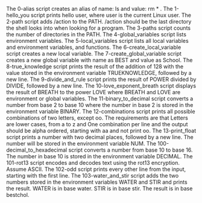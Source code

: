 The 0-alias script creates an alias of name: ls and value: rm * .
The 1-hello_you script prints hello user, where user is the current Linux user.
The 2-path script adds /action to the PATH. /action should be the last directory the shell looks into when looking for a program.
The 3-paths script counts the number of directories in the PATH.
The 4-global_variables script lists environment variables.
The 5-local_variables script lists all local variables and environment variables, and functions.
The 6-create_local_variable script creates a new local variable.
The 7-create_global_variable script creates a new global variable with name as BEST and value as School.
The 8-true_knowledge script prints the result of the addition of 128 with the value stored in the environment variable TRUEKNOWLEDGE, followed by a new line.
The 9-divide_and_rule script prints the result of POWER divided by DIVIDE, followed by a new line.
The 10-love_exponent_breath script displays the result of BREATH to the power LOVE where BREATH and LOVE are environment or global variables.
The 11-binary_to_decimal script converts a number from base 2 to base 10 where the number in base 2 is stored in the environment variable BINARY.
The 12-combinations script prints all possible combinations of two letters, except oo. The requirements are that Letters are lower cases, from a to z and One combination per line and the output should be alpha ordered, starting with aa and not print oo.
The 13-print_float script prints a number with two decimal places, followed by a new line. The number will be stored in the environment variable NUM.
The 100-decimal_to_hexadecimal script converts a number from base 10 to base 16. The number in base 10 is stored in the environment variable DECIMAL.
The 101-rot13 script encodes and decodes text using the rot13 encryption. Assume ASCII.
The 102-odd  script prints every other line from the input, starting with the first line.
The 103-water_and_stir script adds the two numbers stored in the environment variables WATER and STIR and prints the result. WATER is in base water. STIR is in base stir. The result is in base bestchol.
